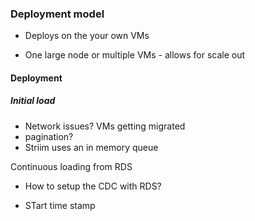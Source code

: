 ### Deployment model

- Deploys on the your own VMs

- One large node or multiple VMs - allows for scale out

#### Deployment

##### Initial load

- Network issues? VMs getting migrated 
- pagination? 
- Striim uses an in memory queue

Continuous loading from RDS

- How to setup the CDC with RDS?

- STart time stamp


